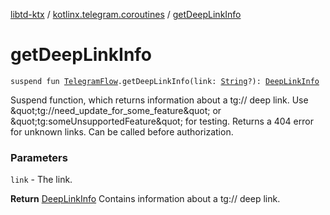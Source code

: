 [libtd-ktx](../index.md) / [kotlinx.telegram.coroutines](index.md) / [getDeepLinkInfo](./get-deep-link-info.md)

# getDeepLinkInfo

`suspend fun `[`TelegramFlow`](../kotlinx.telegram.core/-telegram-flow/index.md)`.getDeepLinkInfo(link: `[`String`](https://kotlinlang.org/api/latest/jvm/stdlib/kotlin/-string/index.html)`?): `[`DeepLinkInfo`](https://tdlibx.github.io/td/docs/org/drinkless/td/libcore/telegram/TdApi/DeepLinkInfo.html)

Suspend function, which returns information about a tg:// deep link. Use
&amp;quot;tg://need_update_for_some_feature&amp;quot; or &amp;quot;tg:someUnsupportedFeature&amp;quot; for testing.
Returns a 404 error for unknown links. Can be called before authorization.

### Parameters

`link` - The link.

**Return**
[DeepLinkInfo](https://tdlibx.github.io/td/docs/org/drinkless/td/libcore/telegram/TdApi/DeepLinkInfo.html) Contains information about a tg:// deep link.

